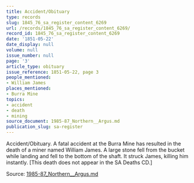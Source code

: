 ```yaml
---
title: Accident/Obituary
type: records
slug: 1845_76_sa_register_content_6269
url: /records/1845_76_sa_register_content_6269/
record_id: 1845_76_sa_register_content_6269
date: '1851-05-22'
date_display: null
volume: null
issue_number: null
page: '3'
article_type: obituary
issue_reference: 1851-05-22, page 3
people_mentioned:
- William James
places_mentioned:
- Burra Mine
topics:
- accident
- death
- mining
source_document: 1985-87_Northern__Argus.md
publication_slug: sa-register
---
```


Accident/Obituary.  A fatal accident at the Burra Mine has resulted in the death of a miner named William James.  A large stone fell from the bucket while landing and fell to the bottom of the shaft.  It struck James, killing him instantly.  [This death does not appear in the SA Deaths CD.]

Source: [1985-87_Northern__Argus.md](/downloads/markdown/1985-87_Northern__Argus.md)
